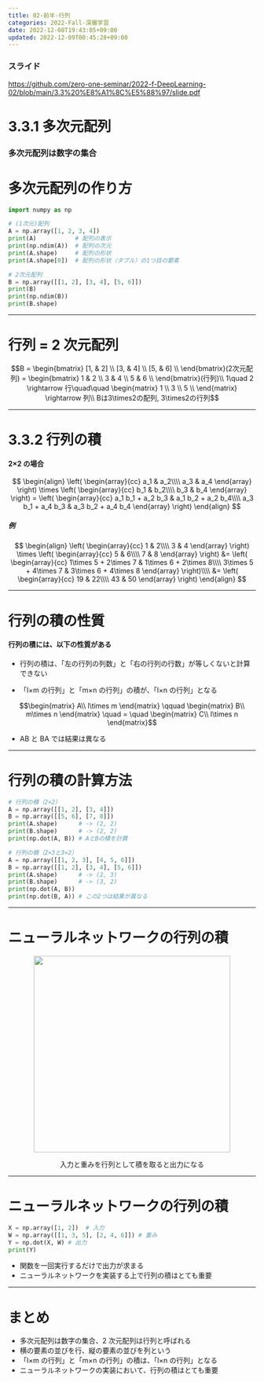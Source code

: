 ```yaml
---
title: 02-前半-行列
categories: 2022-Fall-深層学習
date: 2022-12-08T19:43:05+09:00
updated: 2022-12-09T00:45:28+09:00
---
```

### スライド
https://github.com/zero-one-seminar/2022-f-DeepLearning-02/blob/main/3.3%20%E8%A1%8C%E5%88%97/slide.pdf


# 3.3.1 多次元配列

### **多次元配列**は数字の集合

# 多次元配列の作り方

```python
import numpy as np

# (1次元)配列
A = np.array([1, 2, 3, 4])
print(A)           # 配列の表示
print(np.ndim(A))  # 配列の次元
print(A.shape)     # 配列の形状
print(A.shape[0])  # 配列の形状（タプル）の1つ目の要素

# 2次元配列
B = np.array([[1, 2], [3, 4], [5, 6]])
print(B)
print(np.ndim(B))
print(B.shape)
```

---

# 行列 = 2 次元配列

```math
B =
\begin{bmatrix}
[1, & 2] \\
[3, & 4] \\
[5, & 6] \\
\end{bmatrix}(2次元配列)
 =
\begin{bmatrix}
1 & 2 \\
3 & 4 \\
5 & 6 \\
\end{bmatrix}(行列)\\

1\quad 2 \rightarrow 行\quad\quad
\begin{matrix}
1 \\
3 \\
5 \\
\end{matrix}
\rightarrow 列\\

Bは3\times2の配列, 3\times2の行列
```

---

# 3.3.2 行列の積

#### 2×2 の場合

$$
\begin{align}
    \left(
    \begin{array}{cc}
        a_1 & a_2\\\\
        a_3 & a_4
    \end{array}
    \right)
    \times
    \left(
    \begin{array}{cc}
        b_1 & b_2\\\\
        b_3 & b_4
    \end{array}
    \right)
    =
    \left(
    \begin{array}{cc}
        a_1 b_1 + a_2 b_3 & a_1 b_2 + a_2 b_4\\\\
        a_3 b_1 + a_4 b_3 & a_3 b_2 + a_4 b_4
    \end{array}
    \right)
\end{align}
$$

##### 例

$$
\begin{align}
	\left(
	\begin{array}{cc}
		1 & 2\\\\
		3 & 4
	\end{array}
	\right)
	\times
	\left(
	\begin{array}{cc}
		5 & 6\\\\
		7 & 8
	\end{array}
	\right)
	&=
	\left(
	\begin{array}{cc}
		1\times 5 + 2\times 7 & 1\times 6 + 2\times 8\\\\
		3\times 5 + 4\times 7 & 3\times 6 + 4\times 8
	\end{array}
	\right)\\\\
	&=
	\left(
	\begin{array}{cc}
		19 & 22\\\\
		43 & 50
	\end{array}
	\right)
\end{align}
$$

---

# 行列の積の性質

#### 行列の積には、以下の性質がある

- 行列の積は、「左の行列の列数」と「右の行列の行数」が等しくないと計算できない

- 「l×m の行列」と「m×n の行列」の積が、「l×n の行列」となる

```math
\begin{matrix}
A\\
l\times m
\end{matrix}
\qquad
\begin{matrix}
B\\
m\times n
\end{matrix}
\quad
=
\quad
\begin{matrix}
C\\
l\times n
\end{matrix}
```

- AB と BA では結果は異なる

---

# 行列の積の計算方法

```python
# 行列の積（2×2）
A = np.array([[1, 2], [3, 4]])
B = np.array([[5, 6], [7, 8]])
print(A.shape)      # -> (2, 2)
print(B.shape)      # -> (2, 2)
print(np.dot(A, B)) # AとBの積を計算

# 行列の積（2×3と3×2）
A = np.array([[1, 2, 3], [4, 5, 6]])
B = np.array([[1, 2], [3, 4], [5, 6]])
print(A.shape)      # -> (2, 3)
print(B.shape)      # -> (3, 2)
print(np.dot(A, B))
print(np.dot(B, A)) # この2つは結果が異なる
```

---

# ニューラルネットワークの行列の積

<div style="text-align: center;">
  <img height="400px"  src="https://i.imgur.com/VttOoIH.png">
  <p>入力と重みを行列として積を取ると出力になる</p>
</div>

---

# ニューラルネットワークの行列の積

```python
X = np.array([1, 2])  # 入力
W = np.array([[1, 3, 5], [2, 4, 6]]) # 重み
Y = np.dot(X, W) # 出力
print(Y)
```

- 関数を一回実行するだけで出力が求まる
  <br>
- ニューラルネットワークを実装する上で行列の積はとても重要

---

# まとめ

- 多次元配列は数字の集合、2 次元配列は行列と呼ばれる
  <br>
- 横の要素の並びを行、縦の要素の並びを列という
  <br>
- 「l×m の行列」と「m×n の行列」の積は、「l×n の行列」となる
  <br>
- ニューラルネットワークの実装において、行列の積はとても重要

